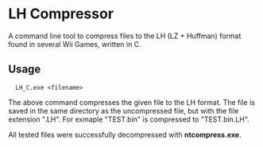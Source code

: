 # LH Compressor
A command line tool to compress files to the LH (LZ + Huffman) format found in several Wii Games, written in C.

## Usage

```
  LH_C.exe <filename>
```

The above command compresses the given file to the LH format. The file is saved 
in the same directory as the uncompressed file, but with the file 
extension ".LH". For exmaple "TEST.bin" is compressed to "TEST.bin.LH".

All tested files were successfully decompressed with **ntcompress.exe**.
